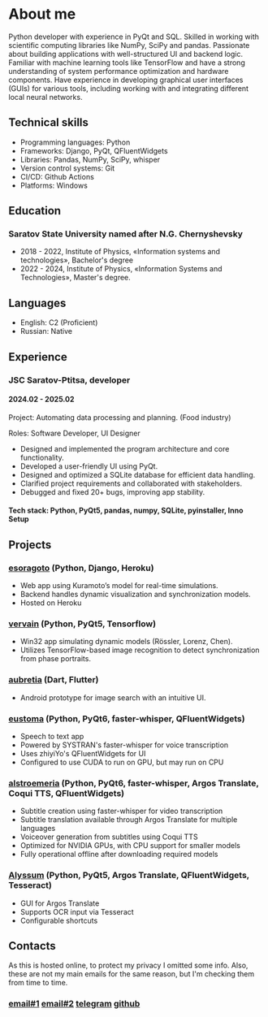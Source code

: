 # About me
Python developer with experience in PyQt and SQL. Skilled in working with scientific computing libraries like NumPy, SciPy and pandas.
Passionate about building applications with well-structured UI and backend logic. Familiar with machine learning tools like TensorFlow and have a strong understanding of system performance optimization and hardware components. 
Have experience in developing graphical user interfaces (GUIs) for various tools, including working with and integrating different local neural networks.

## Technical skills
- Programming languages: Python
- Frameworks: Django, PyQt, QFluentWidgets
- Libraries: Pandas, NumPy, SciPy, whisper
- Version control systems: Git
- CI/CD: Github Actions
- Platforms: Windows

## Education
### Saratov State University named after N.G. Chernyshevsky
- 2018 - 2022, Institute of Physics, «Information systems and technologies», Bachelor's degree
- 2022 - 2024, Institute of Physics, «Information Systems and Technologies», Master's degree.

## Languages
- English: C2 (Proficient)
- Russian: Native

## Experience

### JSC Saratov-Ptitsa, developer
#### 2024.02 - 2025.02
Project: Automating data processing and planning. (Food industry) 

Roles: Software Developer, UI Designer

- Designed and implemented the program architecture and core functionality. 
- Developed a user-friendly UI using PyQt.
- Designed and optimized a SQLite database for efficient data handling.
- Clarified project requirements and collaborated with stakeholders.
- Debugged and fixed 20+ bugs, improving app stability.

#### Tech stack: Python, PyQt5, pandas, numpy, SQLite, pyinstaller, Inno Setup

## Projects

### [esoragoto](https://github.com/icosane/esoragoto) (Python, Django, Heroku)

- Web app using Kuramoto’s model for real-time simulations.
- Backend handles dynamic visualization and synchronization models.
- Hosted on Heroku

### [vervain](https://github.com/icosane/vervain) (Python, PyQt5, Tensorflow)

- Win32 app simulating dynamic models (Rössler, Lorenz, Chen).
- Utilizes TensorFlow-based image recognition to detect synchronization from phase portraits.

### [aubretia](https://github.com/icosane/aubretia) (Dart, Flutter)

- Android prototype for image search with an intuitive UI.

### [eustoma](https://github.com/icosane/eustoma) (Python, PyQt6, faster-whisper, QFluentWidgets)

- Speech to text app
- Powered by SYSTRAN's faster-whisper for voice transcription
- Uses zhiyiYo's QFluentWidgets for UI
- Configured to use CUDA to run on GPU, but may run on CPU

### [alstroemeria](https://github.com/icosane/alstroemeria) (Python, PyQt6, faster-whisper, Argos Translate, Coqui TTS, QFluentWidgets)
 
- Subtitle creation using faster-whisper for video transcription
- Subtitle translation available through Argos Translate for multiple languages
- Voiceover generation from subtitles using Coqui TTS
- Optimized for NVIDIA GPUs, with CPU support for smaller models
- Fully operational offline after downloading required models

### [Alyssum](https://github.com/icosane/Alyssum) (Python, PyQt5, Argos Translate, QFluentWidgets, Tesseract)

- GUI for Argos Translate
- Supports OCR input via Tesseract
- Configurable shortcuts


## Contacts

As this is hosted online, to protect my privacy I omitted some info. Also, these are not my main emails for the same reason, but I'm checking them from time to time.
### [email#1](mailto:yureruhimawari@outlook.com)     [email#2](mailto:yureruhimawarii@naver.com)     [telegram](https://t.me/icosane)     [github](https://github.com/icosane) 
